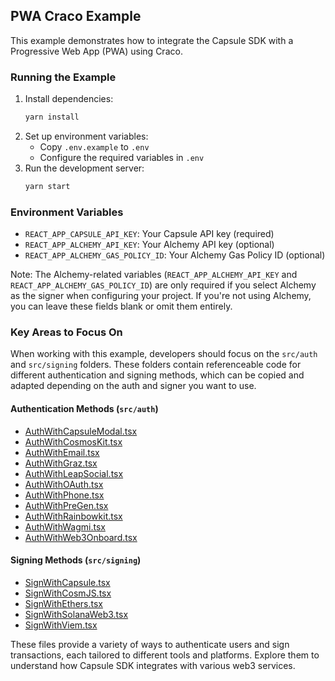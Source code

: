 ## PWA Craco Example

This example demonstrates how to integrate the Capsule SDK with a Progressive Web App (PWA) using Craco.

### Running the Example

1. Install dependencies:
   ```bash
   yarn install
   ```
2. Set up environment variables:
   - Copy `.env.example` to `.env`
   - Configure the required variables in `.env`
3. Run the development server:
   ```bash
   yarn start
   ```

### Environment Variables

- `REACT_APP_CAPSULE_API_KEY`: Your Capsule API key (required)
- `REACT_APP_ALCHEMY_API_KEY`: Your Alchemy API key (optional)
- `REACT_APP_ALCHEMY_GAS_POLICY_ID`: Your Alchemy Gas Policy ID (optional)

Note: The Alchemy-related variables (`REACT_APP_ALCHEMY_API_KEY` and `REACT_APP_ALCHEMY_GAS_POLICY_ID`) are only
required if you select Alchemy as the signer when configuring your project. If you're not using Alchemy, you can leave
these fields blank or omit them entirely.

### Key Areas to Focus On

When working with this example, developers should focus on the `src/auth` and `src/signing` folders. These folders
contain referenceable code for different authentication and signing methods, which can be copied and adapted depending
on the auth and signer you want to use.

#### Authentication Methods (`src/auth`)

- [AuthWithCapsuleModal.tsx](src/auth/AuthWithCapsuleModal.tsx)
- [AuthWithCosmosKit.tsx](src/auth/AuthWithCosmosKit.tsx)
- [AuthWithEmail.tsx](src/auth/AuthWithEmail.tsx)
- [AuthWithGraz.tsx](src/auth/AuthWithGraz.tsx)
- [AuthWithLeapSocial.tsx](src/auth/AuthWithLeapSocial.tsx)
- [AuthWithOAuth.tsx](src/auth/AuthWithOAuth.tsx)
- [AuthWithPhone.tsx](src/auth/AuthWithPhone.tsx)
- [AuthWithPreGen.tsx](src/auth/AuthWithPreGen.tsx)
- [AuthWithRainbowkit.tsx](src/auth/AuthWithRainbowkit.tsx)
- [AuthWithWagmi.tsx](src/auth/AuthWithWagmi.tsx)
- [AuthWithWeb3Onboard.tsx](src/auth/AuthWithWeb3Onboard.tsx)

#### Signing Methods (`src/signing`)

- [SignWithCapsule.tsx](src/signing/SignWithCapsule.tsx)
- [SignWithCosmJS.tsx](src/signing/SignWithCosmJS.tsx)
- [SignWithEthers.tsx](src/signing/SignWithEthers.tsx)
- [SignWithSolanaWeb3.tsx](src/signing/SignWithSolanaWeb3.tsx)
- [SignWithViem.tsx](src/signing/SignWithViem.tsx)

These files provide a variety of ways to authenticate users and sign transactions, each tailored to different tools and
platforms. Explore them to understand how Capsule SDK integrates with various web3 services.
